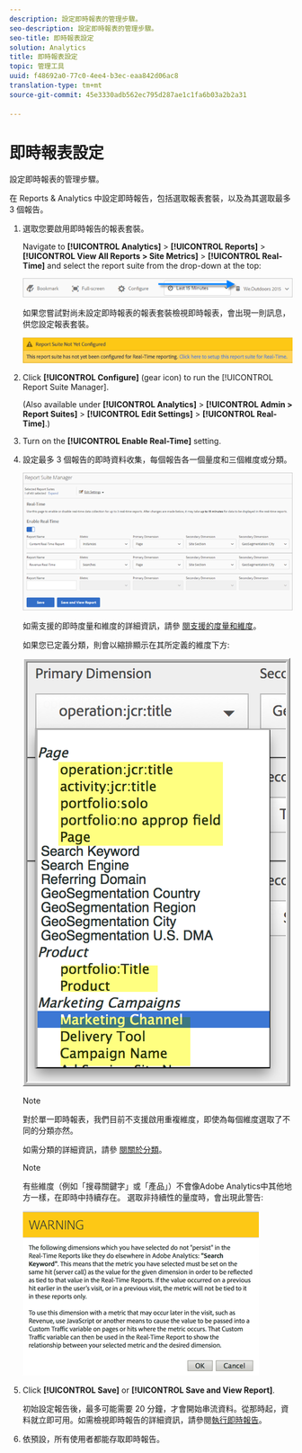 ```yaml
---
description: 設定即時報表的管理步驟。
seo-description: 設定即時報表的管理步驟。
seo-title: 即時報表設定
solution: Analytics
title: 即時報表設定
topic: 管理工具
uuid: f48692a0-77c0-4ee4-b3ec-eaa842d06ac8
translation-type: tm+mt
source-git-commit: 45e3330adb562ec795d287ae1c1fa6b03a2b2a31

---
```



# 即時報表設定

設定即時報表的管理步驟。

在 Reports &amp; Analytics 中設定即時報告，包括選取報表套裝，以及為其選取最多 3 個報告。

1. 選取您要啟用即時報告的報表套裝。

   Navigate to **[!UICONTROL Analytics]** &gt; **[!UICONTROL Reports]** &gt; **[!UICONTROL View All Reports &gt; Site Metrics]** &gt; **[!UICONTROL Real-Time]** and select the report suite from the drop-down at the top:

   ![](assets/report_suite_selector.png)

   如果您嘗試對尚未設定即時報表的報表套裝檢視即時報表，會出現一則訊息，供您設定報表套裝。

   ![](assets/rep_suite_not_set_up.png)

1. Click **[!UICONTROL Configure]** (gear icon) to run the [!UICONTROL Report Suite Manager].

   (Also available under **[!UICONTROL Analytics]** &gt; **[!UICONTROL Admin &gt; Report Suites]** &gt; **[!UICONTROL Edit Settings]** &gt; **[!UICONTROL Real-Time]**.)

1. Turn on the **[!UICONTROL Enable Real-Time]** setting.
1. 設定最多 3 個報告的即時資料收集，每個報告各一個量度和三個維度或分類。

   ![](assets/real_time_admin.png)

   如需支援的即時度量和維度的詳細資訊，請參 [閱支援的度量和維度](/help/admin/admin/realtime/realtime-metrics.md)。

   如果您已定義分類，則會以縮排顯示在其所定義的維度下方:

   ![](assets/classifications.png)

   >[!NOTE]
   >
   >對於單一即時報表，我們目前不支援啟用重複維度，即使為每個維度選取了不同的分類亦然。

   如需分類的詳細資訊，請參 [閱關於分類](/help/components/c-classifications2/c-classifications.md)。

   >[!NOTE]
   >
   >有些維度（例如「搜尋關鍵字」或「產品」）不會像Adobe Analytics中其他地方一樣，在即時中持續存在。 選取非持續性的量度時，會出現此警告:

   ![](assets/warning_dimensions.png)

1. Click **[!UICONTROL Save]** or **[!UICONTROL Save and View Report]**.

   初始設定報告後，最多可能需要 20 分鐘，才會開始串流資料。從那時起，資料就立即可用。如需檢視即時報告的詳細資訊，請參閱[執行即時報告](https://marketing.adobe.com/resources/help/en_US/sc/user/reports_realtime.html)。

1. 依預設，所有使用者都能存取即時報告。
